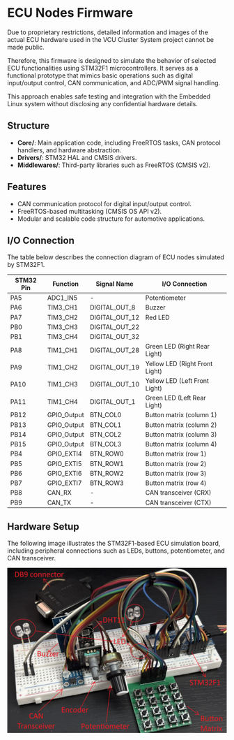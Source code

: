 # ECU Nodes Firmware

Due to proprietary restrictions, detailed information and images of the actual ECU hardware used in the VCU Cluster System project cannot be made public.

Therefore, this firmware is designed to simulate the behavior of selected ECU functionalities using STM32F1 microcontrollers. It serves as a functional prototype that mimics basic operations such as digital input/output control, CAN communication, and ADC/PWM signal handling.

This approach enables safe testing and integration with the Embedded Linux system without disclosing any confidential hardware details.

## Structure

- **Core/**: Main application code, including FreeRTOS tasks, CAN protocol handlers, and hardware abstraction.
- **Drivers/**: STM32 HAL and CMSIS drivers.
- **Middlewares/**: Third-party libraries such as FreeRTOS (CMSIS v2).

## Features

- CAN communication protocol for digital input/output control.
- FreeRTOS-based multitasking (CMSIS OS API v2).
- Modular and scalable code structure for automotive applications.

## I/O Connection

The table below describes the connection diagram of ECU nodes simulated by STM32F1.

| **STM32 Pin** | **Function** | **Signal Name** | **I/O Connection**              |
| ------------- | ------------ | --------------- | ------------------------------- |
| PA5           | ADC1_IN5     | -               | Potentiometer                   |
| PA6           | TIM3_CH1     | DIGITAL_OUT_8   | Buzzer                          |
| PA7           | TIM3_CH2     | DIGITAL_OUT_12  | Red LED                         |
| PB0           | TIM3_CH3     | DIGITAL_OUT_22  |                                 |
| PB1           | TIM3_CH4     | DIGITAL_OUT_32  |                                 |
| PA8           | TIM1_CH1     | DIGITAL_OUT_28  | Green LED (Right Rear Light)    |
| PA9           | TIM1_CH2     | DIGITAL_OUT_19  | Yellow LED (Right Front Light)  |
| PA10          | TIM1_CH3     | DIGITAL_OUT_10  | Yellow LED (Left Front Light)   |
| PA11          | TIM1_CH4     | DIGITAL_OUT_1   | Green LED (Left Rear Light)     |
| PB12          | GPIO_Output  | BTN_COL0        | Button matrix (column 1)        |
| PB13          | GPIO_Output  | BTN_COL1        | Button matrix (column 2)        |
| PB14          | GPIO_Output  | BTN_COL2        | Button matrix (column 3)        |
| PB15          | GPIO_Output  | BTN_COL3        | Button matrix (column 4)        |
| PB4           | GPIO_EXTI4   | BTN_ROW0        | Button matrix (row 1)           |
| PB5           | GPIO_EXTI5   | BTN_ROW1        | Button matrix (row 2)           |
| PB6           | GPIO_EXTI6   | BTN_ROW2        | Button matrix (row 3)           |
| PB7           | GPIO_EXTI7   | BTN_ROW3        | Button matrix (row 4)           |
| PB8           | CAN_RX       | -               | CAN transceiver (CRX)           |
| PB9           | CAN_TX       | -               | CAN transceiver (CTX)           |

## Hardware Setup

The following image illustrates the STM32F1-based ECU simulation board, including peripheral connections such as LEDs, buttons, potentiometer, and CAN transceiver.

<p align="center">
    <img src="img/stm32f1_ecu_node.jpg" alt="Image">
</p>
